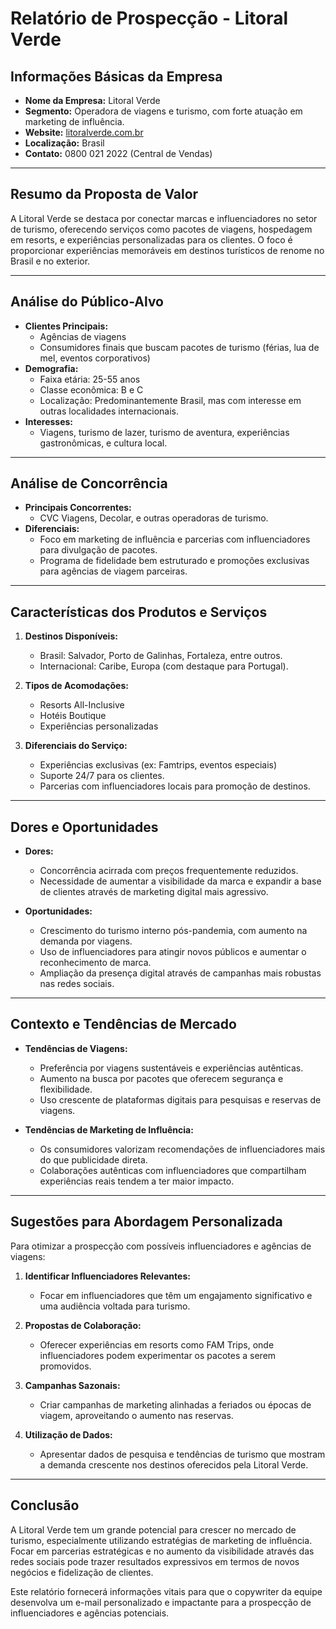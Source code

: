 # Relatório de Prospecção - Litoral Verde

## Informações Básicas da Empresa
- **Nome da Empresa:** Litoral Verde
- **Segmento:** Operadora de viagens e turismo, com forte atuação em marketing de influência.
- **Website:** [litoralverde.com.br](https://litoralverde.com.br)
- **Localização:** Brasil
- **Contato:** 0800 021 2022 (Central de Vendas)

---

## Resumo da Proposta de Valor
A Litoral Verde se destaca por conectar marcas e influenciadores no setor de turismo, oferecendo serviços como pacotes de viagens, hospedagem em resorts, e experiências personalizadas para os clientes. O foco é proporcionar experiências memoráveis em destinos turísticos de renome no Brasil e no exterior.

---

## Análise do Público-Alvo
- **Clientes Principais:**
  - Agências de viagens
  - Consumidores finais que buscam pacotes de turismo (férias, lua de mel, eventos corporativos)
- **Demografia:**
  - Faixa etária: 25-55 anos
  - Classe econômica: B e C
  - Localização: Predominantemente Brasil, mas com interesse em outras localidades internacionais.
- **Interesses:**
  - Viagens, turismo de lazer, turismo de aventura, experiências gastronômicas, e cultura local.

---

## Análise de Concorrência
- **Principais Concorrentes:**
  - CVC Viagens, Decolar, e outras operadoras de turismo.
- **Diferenciais:**
  - Foco em marketing de influência e parcerias com influenciadores para divulgação de pacotes.
  - Programa de fidelidade bem estruturado e promoções exclusivas para agências de viagem parceiras.

---

## Características dos Produtos e Serviços
1. **Destinos Disponíveis:**
   - Brasil: Salvador, Porto de Galinhas, Fortaleza, entre outros.
   - Internacional: Caribe, Europa (com destaque para Portugal).
  
2. **Tipos de Acomodações:**
   - Resorts All-Inclusive
   - Hotéis Boutique
   - Experiências personalizadas

3. **Diferenciais do Serviço:**
   - Experiências exclusivas (ex: Famtrips, eventos especiais)
   - Suporte 24/7 para os clientes.
   - Parcerias com influenciadores locais para promoção de destinos.

---

## Dores e Oportunidades
- **Dores:**
  - Concorrência acirrada com preços frequentemente reduzidos.
  - Necessidade de aumentar a visibilidade da marca e expandir a base de clientes através de marketing digital mais agressivo.
  
- **Oportunidades:**
  - Crescimento do turismo interno pós-pandemia, com aumento na demanda por viagens.
  - Uso de influenciadores para atingir novos públicos e aumentar o reconhecimento de marca.
  - Ampliação da presença digital através de campanhas mais robustas nas redes sociais.

---

## Contexto e Tendências de Mercado
- **Tendências de Viagens:**
  - Preferência por viagens sustentáveis e experiências autênticas.
  - Aumento na busca por pacotes que oferecem segurança e flexibilidade.
  - Uso crescente de plataformas digitais para pesquisas e reservas de viagens.

- **Tendências de Marketing de Influência:**
  - Os consumidores valorizam recomendações de influenciadores mais do que publicidade direta.
  - Colaborações autênticas com influenciadores que compartilham experiências reais tendem a ter maior impacto.

---

## Sugestões para Abordagem Personalizada
Para otimizar a prospecção com possíveis influenciadores e agências de viagens:

1. **Identificar Influenciadores Relevantes:**
   - Focar em influenciadores que têm um engajamento significativo e uma audiência voltada para turismo.

2. **Propostas de Colaboração:**
   - Oferecer experiências em resorts como FAM Trips, onde influenciadores podem experimentar os pacotes a serem promovidos.

3. **Campanhas Sazonais:**
   - Criar campanhas de marketing alinhadas a feriados ou épocas de viagem, aproveitando o aumento nas reservas.

4. **Utilização de Dados:**
   - Apresentar dados de pesquisa e tendências de turismo que mostram a demanda crescente nos destinos oferecidos pela Litoral Verde.

---

## Conclusão
A Litoral Verde tem um grande potencial para crescer no mercado de turismo, especialmente utilizando estratégias de marketing de influência. Focar em parcerias estratégicas e no aumento da visibilidade através das redes sociais pode trazer resultados expressivos em termos de novos negócios e fidelização de clientes. 

Este relatório fornecerá informações vitais para que o copywriter da equipe desenvolva um e-mail personalizado e impactante para a prospecção de influenciadores e agências potenciais.